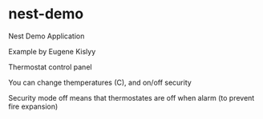 # nest-demo
Nest Demo Application

Example by Eugene Kislyy

Thermostat control panel

You can change themperatures (C), and on/off security

Security mode off means that thermostates are off when alarm (to prevent fire expansion)
